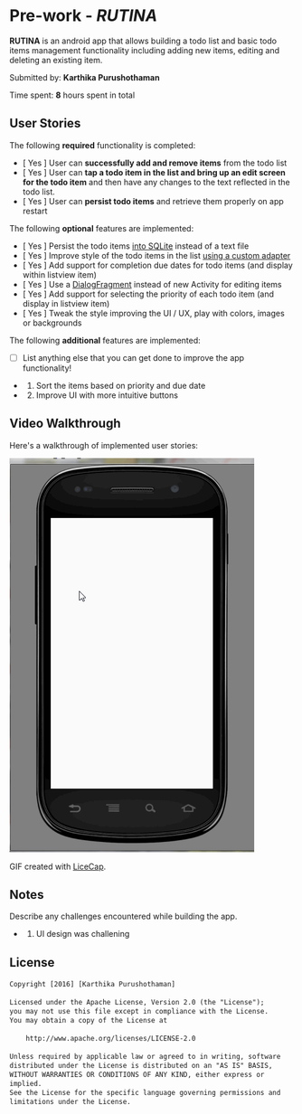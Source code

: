 # Pre-work - *RUTINA*

**RUTINA** is an android app that allows building a todo list and basic todo items management functionality including adding new items, editing and deleting an existing item.

Submitted by: **Karthika Purushothaman**

Time spent: **8** hours spent in total

## User Stories

The following **required** functionality is completed:

* [ Yes ] User can **successfully add and remove items** from the todo list
* [ Yes ] User can **tap a todo item in the list and bring up an edit screen for the todo item** and then have any changes to the text reflected in the todo list.
* [ Yes ] User can **persist todo items** and retrieve them properly on app restart

The following **optional** features are implemented:

* [ Yes ] Persist the todo items [into SQLite](http://guides.codepath.com/android/Persisting-Data-to-the-Device#sqlite) instead of a text file
* [ Yes ] Improve style of the todo items in the list [using a custom adapter](http://guides.codepath.com/android/Using-an-ArrayAdapter-with-ListView)
* [ Yes ] Add support for completion due dates for todo items (and display within listview item)
* [ Yes ] Use a [DialogFragment](http://guides.codepath.com/android/Using-DialogFragment) instead of new Activity for editing items
* [ Yes ] Add support for selecting the priority of each todo item (and display in listview item)
* [ Yes ] Tweak the style improving the UI / UX, play with colors, images or backgrounds

The following **additional** features are implemented:

* [ ] List anything else that you can get done to improve the app functionality!
* 1) Sort the items based on priority and due date
* 2) Improve UI with more intuitive buttons

## Video Walkthrough 

Here's a walkthrough of implemented user stories:

<img src='https://github.com/kt888/todolist/blob/master/Rutina.gif' title='Video Walkthrough' width='' alt='Video Walkthrough' />

GIF created with [LiceCap](http://www.cockos.com/licecap/).

## Notes

Describe any challenges encountered while building the app.
* 1) UI design was challening

## License

    Copyright [2016] [Karthika Purushothaman]

    Licensed under the Apache License, Version 2.0 (the "License");
    you may not use this file except in compliance with the License.
    You may obtain a copy of the License at

        http://www.apache.org/licenses/LICENSE-2.0

    Unless required by applicable law or agreed to in writing, software
    distributed under the License is distributed on an "AS IS" BASIS,
    WITHOUT WARRANTIES OR CONDITIONS OF ANY KIND, either express or implied.
    See the License for the specific language governing permissions and
    limitations under the License.
